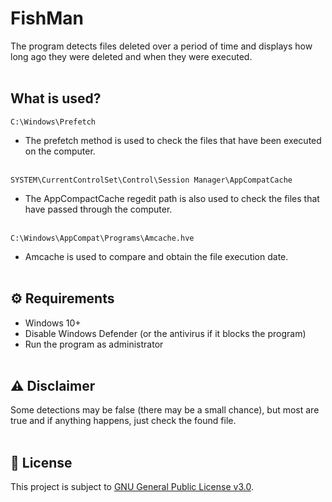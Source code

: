 # FishMan

The program detects files deleted over a period of time and displays how long ago they were deleted and when they were executed.
<br></br>

## What is used?
```
C:\Windows\Prefetch
```
- The prefetch method is used to check the files that have been executed on the computer.
<br></br>
```
SYSTEM\CurrentControlSet\Control\Session Manager\AppCompatCache
```

- The AppCompactCache regedit path is also used to check the files that have passed through the computer.
<br></br>

```
C:\Windows\AppCompat\Programs\Amcache.hve
```

- Amcache is used to compare and obtain the file execution date.
<br></br>
## ⚙ Requirements

- Windows 10+
- Disable Windows Defender (or the antivirus if it blocks the program)
- Run the program as administrator
<br></br>
## ⚠ Disclaimer

Some detections may be false (there may be a small chance), but most are true and if anything happens, just check the found file.
<br></br>
## 🎫 License

This project is subject to [GNU General Public License v3.0](LICENSE).
